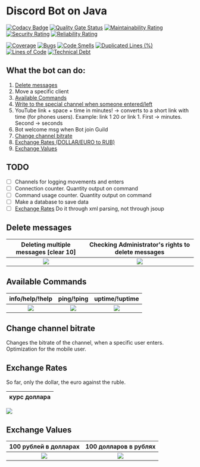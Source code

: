 # Discord Bot on Java
[![Codacy Badge](https://api.codacy.com/project/badge/Grade/9f94ff9475fe449c82fca1262610496f)](https://app.codacy.com/gh/megoRU/DiscordBot?utm_source=github.com&utm_medium=referral&utm_content=megoRU/DiscordBot&utm_campaign=Badge_Grade)
[![Quality Gate Status](https://sonarcloud.io/api/project_badges/measure?project=megoRU_DiscordBot&metric=alert_status)](https://sonarcloud.io/dashboard?id=megoRU_DiscordBot)     [![Maintainability Rating](https://sonarcloud.io/api/project_badges/measure?project=megoRU_DiscordBot&metric=sqale_rating)](https://sonarcloud.io/dashboard?id=megoRU_DiscordBot)     [![Security Rating](https://sonarcloud.io/api/project_badges/measure?project=megoRU_DiscordBot&metric=security_rating)](https://sonarcloud.io/dashboard?id=megoRU_DiscordBot)     [![Reliability Rating](https://sonarcloud.io/api/project_badges/measure?project=megoRU_DiscordBot&metric=reliability_rating)](https://sonarcloud.io/dashboard?id=megoRU_DiscordBot)

[![Coverage](https://sonarcloud.io/api/project_badges/measure?project=megoRU_DiscordBot&metric=coverage)](https://sonarcloud.io/dashboard?id=megoRU_DiscordBot)     [![Bugs](https://sonarcloud.io/api/project_badges/measure?project=megoRU_DiscordBot&metric=bugs)](https://sonarcloud.io/dashboard?id=megoRU_DiscordBot)     [![Code Smells](https://sonarcloud.io/api/project_badges/measure?project=megoRU_DiscordBot&metric=code_smells)](https://sonarcloud.io/dashboard?id=megoRU_DiscordBot)     [![Duplicated Lines (%)](https://sonarcloud.io/api/project_badges/measure?project=megoRU_DiscordBot&metric=duplicated_lines_density)](https://sonarcloud.io/dashboard?id=megoRU_DiscordBot)     [![Lines of Code](https://sonarcloud.io/api/project_badges/measure?project=megoRU_DiscordBot&metric=ncloc)](https://sonarcloud.io/dashboard?id=megoRU_DiscordBot)     [![Technical Debt](https://sonarcloud.io/api/project_badges/measure?project=megoRU_DiscordBot&metric=sqale_index)](https://sonarcloud.io/dashboard?id=megoRU_DiscordBot)

## What the bot can do:

1. [Delete messages](#delete-messages)
2. Move a specific client
3. [Available Commands](#available-commands)
4. [Write to the special channel when someone entered/left]()
5. YouTube link + space + time in minutes! -> converts to a short link with time (for phones users). Example: link 1 20 or link 1. First -> minutes. Second -> seconds 
6. Bot welcome msg when Bot join Guild
7. [Change channel bitrate](#change-channel-bitrate)
8. [Exchange Rates (DOLLAR/EURO to RUB)](#exchange-rates)
9. [Exchange Values](#exchange-values)

## TODO

- [ ]   Channels for logging movements and enters
- [ ]   Connection counter. Quantity output on command
- [ ]   Command usage counter. Quantity output on command
- [ ]   Make a database to save data
- [ ]   [Exchange Rates](#exchange-rates) Do it through xml parsing, not through jsoup

## Delete messages

Deleting multiple messages [clear 10] |  Checking Administrator's rights to delete messages
:-------------------------:|:-------------------------:
![](https://megolox.ru/gitResources/deleteTenMessages.png) | ![](https://megolox.ru/gitResources/PrivilegesDeliting.png)

## Available Commands

info/help/!help            |  ping/!ping               |  uptime/!uptime
:-------------------------:|:-------------------------:|:-------------------------:
![](https://megolox.ru/gitResources/info2.png) | ![](https://megolox.ru/gitResources/ping.png)| ![](https://megolox.ru/gitResources/uptime.png)

## Change channel bitrate

Changes the bitrate of the channel, when a specific user enters. Optimization for the mobile user.

## Exchange Rates

So far, only the dollar, the euro against the ruble.

курс доллара               |
:-------------------------:|
![](https://megolox.ru/gitResources/ExchangeRates.png)

## Exchange Values

100 рублей в долларах      | 100 долларов в рублях                
:-------------------------:|:-------------------------:|
![](https://megolox.ru/gitResources/ExchangeValues.png) | ![](https://megolox.ru/gitResources/ExchangeValues2.png)
